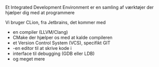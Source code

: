 Et Integrated Development Environment er en samling af værktøjer der hjælper dig med at programmere 

Vi bruger CLion, fra Jetbrains, det kommer med 
- en compiler (LLVM/Clang) 
- CMake der hjælper os med at kalde compileren 
- et Version Control System (VCS), specifikt GIT 
- -en editor til at skrive kode i 
- interface til debugging (GDB eller LDB) 
- og meget mere